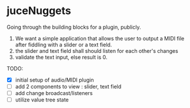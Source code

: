 # juceNuggets

Going through the building blocks for a plugin, publicly.

1. We want a simple application that allows the user to output a MIDI file after fiddling with a slider or a text field.
2. the slider and text field shall should listen for each other's changes
3. validate the text input, else result is 0.

TODO:

- [X] initial setup of audio/MIDI plugin
- [ ] add 2 components to view : slider, text field
- [ ] add change broadcast/listeners 
- [ ] utilize value tree state
